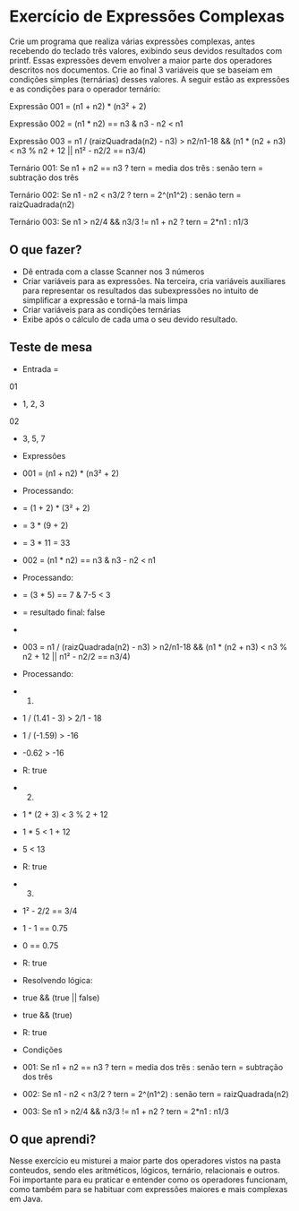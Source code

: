 # Exercício de Expressões Complexas

Crie um programa que realiza várias expressões complexas, antes recebendo do teclado três valores, exibindo seus devidos resultados com printf. Essas expressões devem envolver a maior parte dos operadores descritos nos documentos. Crie ao final 3 variáveis que se baseiam em condições simples (ternárias) desses valores. A seguir estão as expressões e as condições para o operador ternário:

Expressão 001 = (n1 + n2) \* (n3² + 2)

Expressão 002 = (n1 \* n2) == n3 & n3 - n2 < n1

Expressão 003 = n1 / (raizQuadrada(n2) - n3) > n2/n1-18 && (n1 \* (n2 + n3) < n3 % n2 + 12 || n1² - n2/2 == n3/4)

Ternário 001: Se n1 + n2 == n3 ? tern = media dos três : senão tern = subtração dos três

Ternário 002: Se n1 - n2 < n3/2 ? tern = 2^(n1^2) : senão tern = raizQuadrada(n2)

Ternário 003: Se n1 > n2/4 && n3/3 != n1 + n2 ? tern = 2\*n1 : n1/3

## O que fazer?

* Dê entrada com a classe Scanner nos 3 números
* Criar variáveis para as expressões. Na terceira, cria variáveis auxiliares para representar os resultados das subexpressões no intuito de simplificar a expressão e torná-la mais limpa
* Criar variáveis para as condições ternárias
* Exibe após o cálculo de cada uma o seu devido resultado. 

## Teste de mesa
 * Entrada = 
 
 01
 
 * 1, 2, 3
 
 02
 
 * 3, 5, 7
 
 * Expressões
 * 001 = (n1 + n2) \* (n3² + 2)
 
 * Processando:
 * = (1 + 2) \* (3² + 2) 
 * = 3 \* (9 + 2)
 * = 3 \* 11 = 33
 
 * 002 = (n1 \* n2) == n3 & n3 - n2 < n1
 
 * Processando:
 * = (3 \* 5) == 7 & 7-5 < 3
 * = resultado final: false
 * 
 * 003 = n1 / (raizQuadrada(n2) - n3) > n2/n1-18 && (n1 \* (n2 + n3) < n3 % n2 + 12 || n1² - n2/2 == n3/4)
 
 * Processando:
 * 1. 
 * 1 / (1.41 - 3) > 2/1 - 18
 * 1 / (-1.59) > -16
 * -0.62 > -16
 * R: true
 
 * 2.
 * 1 \* (2 + 3) < 3 % 2 + 12
 * 1 \* 5 < 1 + 12
 * 5 < 13
 * R: true
 
 * 3.
 * 1² - 2/2 == 3/4
 * 1 - 1 == 0.75
 * 0 == 0.75 
 * R: true
 
 * Resolvendo lógica: 
 * true && (true || false)
 * true && (true)
 * R: true
 
 * Condições
 
 * 001: Se n1 + n2 == n3 ? tern = media dos três : senão tern = subtração dos três
 * 002: Se n1 - n2 < n3/2 ? tern = 2^(n1^2) : senão tern = raizQuadrada(n2)
 * 003: Se n1 > n2/4 && n3/3 != n1 + n2 ? tern = 2\*n1 : n1/3

## O que aprendi?

Nesse exercício eu misturei a maior parte dos operadores vistos na pasta conteudos, sendo eles aritméticos, lógicos, ternário, relacionais e outros. Foi importante para eu praticar e entender como os operadores funcionam, como também para se habituar com expressões maiores e mais complexas em Java.